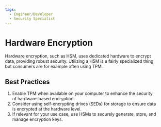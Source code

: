 ```yaml
---
tags:
  - Engineer/Developer
  - Security Specialist
---
```


# Hardware Encryption

Hardware encryption, such as HSM, uses dedicated hardware to encrypt data, providing robust security. Utilizing a HSM is a fairly specialized thing, but consumers are for example often using TPM.

## Best Practices

1. Enable TPM when available on your computer to enhance the security of hardware-based encryption.
2. Consider using self-encrypting drives (SEDs) for storage to ensure data is encrypted at the hardware level.
3. If relevant for your use case, use HSMs to securely generate, store, and manage encryption keys.
